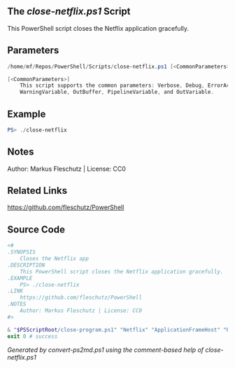 ## The *close-netflix.ps1* Script

This PowerShell script closes the Netflix application gracefully.

## Parameters
```powershell
/home/mf/Repos/PowerShell/Scripts/close-netflix.ps1 [<CommonParameters>]

[<CommonParameters>]
    This script supports the common parameters: Verbose, Debug, ErrorAction, ErrorVariable, WarningAction, 
    WarningVariable, OutBuffer, PipelineVariable, and OutVariable.
```

## Example
```powershell
PS> ./close-netflix

```

## Notes
Author: Markus Fleschutz | License: CC0

## Related Links
https://github.com/fleschutz/PowerShell

## Source Code
```powershell
<#
.SYNOPSIS
	Closes the Netflix app
.DESCRIPTION
	This PowerShell script closes the Netflix application gracefully.
.EXAMPLE
	PS> ./close-netflix
.LINK
	https://github.com/fleschutz/PowerShell
.NOTES
	Author: Markus Fleschutz | License: CC0
#>

& "$PSScriptRoot/close-program.ps1" "Netflix" "ApplicationFrameHost" "RuntimeBroker"
exit 0 # success
```

*Generated by convert-ps2md.ps1 using the comment-based help of close-netflix.ps1*
